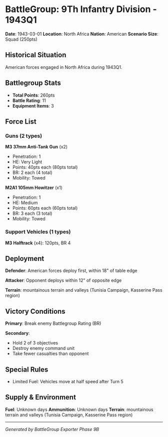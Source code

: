 # BattleGroup: 9Th Infantry Division - 1943Q1

**Date**: 1943-03-01
**Location**: North Africa
**Nation**: American
**Scenario Size**: Squad (250pts)

## Historical Situation

American forces engaged in North Africa during 1943Q1.

## Battlegroup Stats

- **Total Points**: 260pts
- **Battle Rating**: 11
- **Equipment Items**: 3

## Force List

### Guns (2 types)

**M3 37mm Anti-Tank Gun** (x2)
- Penetration: 1
- HE: Very Light
- Points: 40pts each (80pts total)
- BR: 2 each (4 total)
- Mobility: Towed

**M2A1 105mm Howitzer** (x1)
- Penetration: 1
- HE: Medium
- Points: 60pts each (60pts total)
- BR: 3 each (3 total)
- Mobility: Towed

### Support Vehicles (1 types)

**M3 Halftrack** (x4): 120pts, BR 4

## Deployment

**Defender**: American forces deploy first, within 18" of table edge

**Attacker**: Opponent deploys within 12" of opposite edge

**Terrain**: mountainous terrain and valleys (Tunisia Campaign, Kasserine Pass region)

## Victory Conditions

**Primary**: Break enemy Battlegroup Rating (BR)

**Secondary**:
- Hold 2 of 3 objectives
- Destroy enemy command unit
- Take fewer casualties than opponent

## Special Rules

- Limited Fuel: Vehicles move at half speed after Turn 5

## Supply & Environment

**Fuel**: Unknown days
**Ammunition**: Unknown days
**Terrain**: mountainous terrain and valleys (Tunisia Campaign, Kasserine Pass region)

---

*Generated by BattleGroup Exporter Phase 9B*
